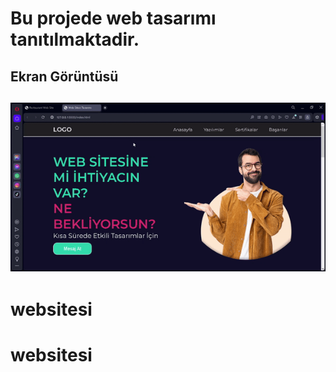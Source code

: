 <h1>Bu projede web tasarımı tanıtılmaktadir.

<h2>Ekran Görüntüsü<h2>

![](wsiv.gif)
# websitesi
# websitesi
